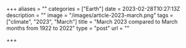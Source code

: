+++
aliases = ""
categories = ["Earth"]
date = 2023-02-28T10:27:13Z
description = ""
image = "/images/article-2023-march.png"
tags = ["climate", "2023", "March"]
title = "March 2023 compared to March months from 1922 to 2022"
type = "post"
url = ""

+++
